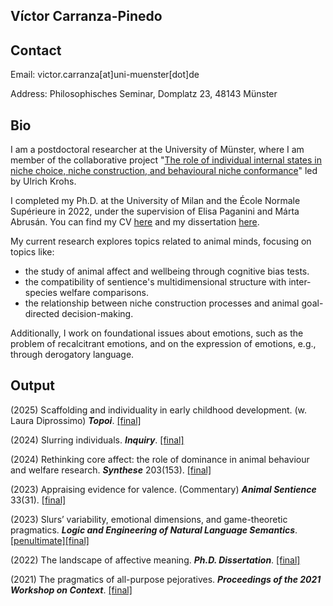 Víctor Carranza-Pinedo
------

## Contact

Email: victor.carranza[at]uni-muenster[dot]de

Address: Philosophisches Seminar, Domplatz 23, 48143 Münster

## Bio

I am a postdoctoral researcher at the University of Münster, where I am member of the collaborative project "[The role of individual internal states in niche choice, niche construction, and behavioural niche conformance](https://www.uni-bielefeld.de/fakultaeten/biologie/forschung/verbuende/sfb_nc3/projects/d01ph2#comp_00005c3e9e38_00000000a7_0131)" led by Ulrich Krohs. 

I completed my Ph.D. at the University of Milan and the École Normale Supérieure in 2022, under the supervision of Elisa Paganini and Márta Abrusán. You can find my CV [here](https://www.dropbox.com/scl/fi/ecnmc7kk38a8p3jir2haz/cvitae_english.pdf?rlkey=3lmsvvc5ltghxqhpfidauoueh&st=gx04qa9c&dl=0) and my dissertation [here](https://theses.hal.science/tel-04585871).

My current research explores topics related to animal minds, focusing on topics like:

+ the study of animal affect and wellbeing through cognitive bias tests.
+ the compatibility of sentience's multidimensional structure with inter-species welfare comparisons.
+ the relationship between niche construction processes and animal goal-directed decision-making.

Additionally, I work on foundational issues about emotions, such as the problem of recalcitrant emotions, and on the expression of emotions, e.g., through derogatory language.

## Output

(2025) Scaffolding and individuality in early childhood development. (w. Laura Diprossimo) **_Topoi_**. [[final]](https://link.springer.com/article/10.1007/s11245-024-10155-3)

(2024) Slurring individuals. **_Inquiry_**. [[final]](https://www.tandfonline.com/doi/full/10.1080/0020174X.2024.2353616)

(2024) Rethinking core affect: the role of dominance in animal behaviour and welfare research. **_Synthese_** 203(153). [[final]](https://link.springer.com/article/10.1007/s11229-024-04591-2)

(2023) Appraising evidence for valence. (Commentary) **_Animal Sentience_** 33(31). [[final]](https://www.wellbeingintlstudiesrepository.org/animsent/vol8/iss33/31/)

(2023) Slurs’ variability, emotional dimensions, and game-theoretic pragmatics. **_Logic and Engineering of Natural Language Semantics_**. [[penultimate]](https://www.dropbox.com/s/d4nns6juy7yjoza/LENLS%2019%20%5Bpenultimate%5D.pdf?dl=0)[[final]](https://link.springer.com/chapter/10.1007/978-3-031-43977-3_12)

(2022) The landscape of affective meaning. **_Ph.D. Dissertation_**. [[final]](https://www.dropbox.com/scl/fi/dqyg8hptzbzkuyxnpenot/The-landscape-of-affective-meaning-2022.pdf?rlkey=0s2kx7q8u5uxq8sbre1wynqis&dl=0) 

(2021) The pragmatics of all-purpose pejoratives. **_Proceedings of the 2021 Workshop on Context_**. [[final]](https://www.finophd.eu/WOC2021/paper5.pdf)
